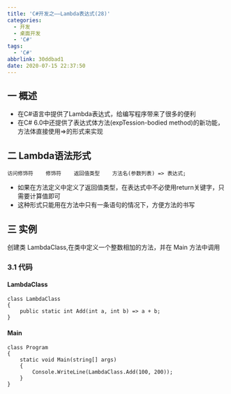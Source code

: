 ```yaml
---
title: 'C#开发之——Lambda表达式(28)'
categories:
  - 开发
  - 桌面开发
  - 'C#'
tags:
  - 'C#'
abbrlink: 30ddbad1
date: 2020-07-15 22:37:50
---
```

## 一 概述

* 在C#语言中提供了Lambda表达式，给编写程序带来了很多的便利
* 在C# 6.0中还提供了表达式体方法(expTession-bodied method)的新功能，方法体直接使用=>的形式来实现

## 二 Lambda语法形式

```
访问修饰符    修饰符    返回值类型    方法名(参数列表) => 表达式;
```

* 如果在方法定义中定义了返回值类型，在表达式中不必使用return关键字，只需要计算值即可
* 这种形式只能用在方法中只有一条语句的情况下，方便方法的书写

## 三 实例

 创建类 LambdaClass,在类中定义一个整数相加的方法，并在 Main 方法中调用 

### 3.1 代码

####  LambdaClass 

```
class LambdaClass
{
    public static int Add(int a, int b) => a + b;
}
```

#### Main

```
class Program
{
    static void Main(string[] args)
    {
        Console.WriteLine(LambdaClass.Add(100, 200));
    }
}
```

